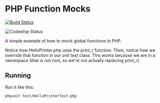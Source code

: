 # PHP Function Mocks

[![Build Status](https://img.shields.io/travis/mkasberg/php_function_mock_example.svg?style=flat-square)](https://travis-ci.org/mkasberg/php_function_mock_example)

![Codeship Status](https://codeship.com/projects/67f93f10-ca50-0134-cb67-7e371e5d68a3/status?branch=master)

A simple example of how to mock global functions in PHP.

Notice how HelloPrinter.php uses the print_r function. Then, notice how we 
override that function in our unit test class. This works because we are in a
namespace (that is not root, so we're not actually replacing print_r).

## Running

Run it like this:

```bash
phpunit test/HelloPrinterTest.php
```

